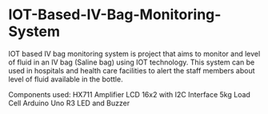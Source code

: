 # IOT-Based-IV-Bag-Monitoring-System
IOT based IV bag monitoring system is project that aims to monitor and level of fluid in an IV bag (Saline bag) using IOT technology. This system can be used in hospitals and health care facilities to alert the staff members about level of fluid available in the bottle. 

Components used:
HX711 Amplifier
LCD 16x2 with I2C Interface
5kg Load Cell
Arduino Uno R3
LED and Buzzer
